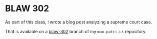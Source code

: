 # BLAW 302

As part of this class, I wrote a blog post analyzing a supreme court case.

That is available on a
[blaw-302](https://github.com/maxpatiiuk/max.patii.uk/tree/blaw-302)
branch of my `max.patii.uk` repository.